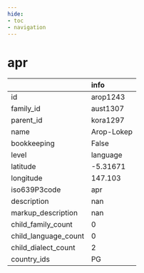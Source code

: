 ```yaml
---
hide:
- toc
- navigation
---
```

# apr
|                      | info       |
|:---------------------|:-----------|
| id                   | arop1243   |
| family_id            | aust1307   |
| parent_id            | kora1297   |
| name                 | Arop-Lokep |
| bookkeeping          | False      |
| level                | language   |
| latitude             | -5.31671   |
| longitude            | 147.103    |
| iso639P3code         | apr        |
| description          | nan        |
| markup_description   | nan        |
| child_family_count   | 0          |
| child_language_count | 0          |
| child_dialect_count  | 2          |
| country_ids          | PG         |